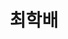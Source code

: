 ---
layout: hubs
key: Q56697751
title: 최학배
name: 최학배
image: 
description: 상인, 대성상회 대표
score: 0.0010800041941910455
degree: 6
---
